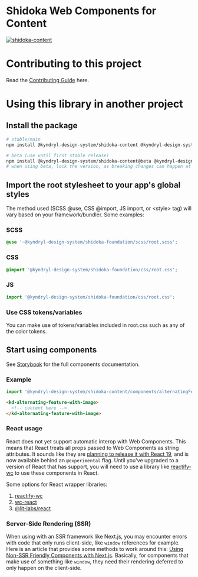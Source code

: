 # Shidoka Web Components for Content

[![shidoka-content](https://github.com/kyndryl-design-system/shidoka-content/actions/workflows/actions.yml/badge.svg)](https://github.com/kyndryl-design-system/shidoka-content/actions/workflows/actions.yml)

# Contributing to this project

Read the [Contributing Guide](https://github.com/kyndryl-design-system/shidoka-content/blob/beta/CONTRIBUTING.md) here.

# Using this library in another project

## Install the package

<!-- Note: This will not work until you have configured the enterprise package registry following the instructions above. -->

```bash
# stable/main
npm install @kyndryl-design-system/shidoka-content @kyndryl-design-system/shidoka-foundation -S

# beta (use until first stable release)
npm install @kyndryl-design-system/shidoka-content@beta @kyndryl-design-system/shidoka-foundation@beta -S
# when using beta, lock the version, as breaking changes can happen at any time
```

## Import the root stylesheet to your app's global styles

The method used (SCSS @use, CSS @import, JS import, or &lt;style&gt; tag) will vary based on your framework/bundler. Some examples:

### SCSS

```css
@use '~@kyndryl-design-system/shidoka-foundation/scss/root.scss';
```

### CSS

```css
@import '@kyndryl-design-system/shidoka-foundation/css/root.css';
```

### JS

```js
import '@kyndryl-design-system/shidoka-foundation/css/root.css';
```

### Use CSS tokens/variables

You can make use of tokens/variables included in root.css such as any of the color tokens.

## Start using components

See [Storybook](https://kyndryl-design-system.github.io/shidoka-content/) for the full components documentation.

### Example

```js
import '@kyndryl-design-system/shidoka-content/components/alternatingFeatureWithImage';
```

```html
<kd-alternating-feature-with-image>
  <!-- content here -->
</kd-alternating-feature-with-image>
```

### React usage

React does not yet support automatic interop with Web Components. This means that React treats all props passed to Web Components as string attributes. It sounds like they are [planning to release it with React 19](https://github.com/facebook/react/issues/11347#issuecomment-988970952), and is now available behind an `@experimental` flag. Until you've upgraded to a version of React that has support, you will need to use a library like [reactify-wc](https://www.npmjs.com/package/reactify-wc) to use these components in React.

Some options for React wrapper libraries:

1. [reactify-wc](https://www.npmjs.com/package/reactify-wc)
2. [wc-react](https://www.npmjs.com/package/wc-react)
3. [@lit-labs/react](https://www.npmjs.com/package/@lit-labs/react)

### Server-Side Rendering (SSR)

When using with an SSR framework like Next.js, you may encounter errors with code that only runs client-side, like `window` references for example. Here is an article that provides some methods to work around this: [Using Non-SSR Friendly Components with Next.js](https://blog.bitsrc.io/using-non-ssr-friendly-components-with-next-js-916f38e8992c). Basically, for components that make use of something like `window`, they need their rendering deferred to only happen on the client-side.
